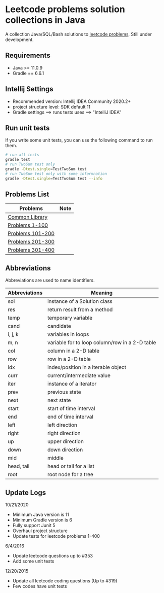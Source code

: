 # Leetcode problems solution collections in Java

A collection Java/SQL/Bash solutions to [leetcode problems](https://leetcode.com/problemset/all/). Still under development.

## Requirements
* Java >= 11.0.9
* Gradle == 6.6.1

## Intellij Settings
* Recommended version: Intellij IDEA Community 2020.2+
* project structure level: SDK default 11
* Gradle settings ==> runs tests uses ==> "IntelliJ IDEA"

## Run unit tests

If you write some unit tests, you can use the following command to run them.

```bash
# run all tests
gradle test 
# run TwoSum test only
gradle -Dtest.single=TestTwoSum test
# run TwoSum test only with some informnation
gradle -Dtest.single=TestTwoSum test --info
```

## Problems List

| Problems | Note |
|---|---|
| [Common Library](common/README.md) | |
| [Problems 1-100](problems1_100/README.md) | |
| [Problems 101-200](problems101_200/README.md) | |
| [Problems 201-300](problems201_300/README.md) | |
| [Problems 301-400](problems301_400/README.md) | |

## Abbreviations

Abbreviations are used to name identifiers.

| Abbreviations | Meaning |
|---|---|
| sol | instance of a Solution class |
| res | return result from a method |
| temp | temporary variable |
| cand | candidate |
| i, j, k | variables in loops |
| m, n | variable for to loop column/row in a 2-D table |
| col | column in a 2-D table |
| row | row in a 2-D table |
| idx | index/position in a iterable object |
| curr | current/intermediate value |
| iter | instance of a iterator |
| prev | previous state |
| next | next state |
| start | start of time interval |
| end | end of time interval |
| left | left direction |
| right | right direction |
| up | upper direction |
| down | down direction |
| mid | middle |
| head, tail | head or tail for a list |
| root | root node for a tree |

## Update Logs

10/21/2020
* Minimum Java version is 11
* Minimum Gradle version is 6
* Fully support Junit 5
* Overhaul project structure
* Update tests for leetcode problems 1-400

6/4/2016
* Update leetcode questions up to #353
* Add some unit tests

12/20/2015
* Update all leetcode coding questions (Up to #319)
* Few codes have unit tests

